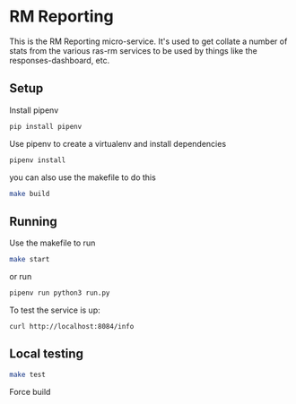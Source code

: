 # RM Reporting

This is the RM Reporting micro-service.  It's used to get collate a number of stats from the various ras-rm services to
be used by things like the responses-dashboard, etc.

## Setup

Install pipenv

```bash
pip install pipenv
```

Use pipenv to create a virtualenv and install dependencies

```bash
pipenv install
```
you can also use the makefile to do this

```bash
make build
```

## Running

Use the makefile to run
```bash
make start
```

or run
```bash
pipenv run python3 run.py
```

To test the service is up:

```
curl http://localhost:8084/info
```

## Local testing

```bash
make test
```
Force build